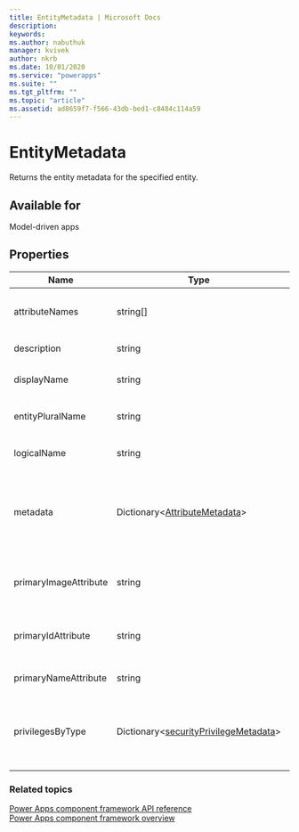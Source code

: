 ```yaml
---
title: EntityMetadata | Microsoft Docs
description: 
keywords:
ms.author: nabuthuk
manager: kvivek
author: nkrb
ms.date: 10/01/2020
ms.service: "powerapps"
ms.suite: ""
ms.tgt_pltfrm: ""
ms.topic: "article"
ms.assetid: ad8659f7-f566-43db-bed1-c8484c114a59
---
```


# EntityMetadata

Returns the entity metadata for the specified entity.

## Available for

Model-driven apps

## Properties

|Name| Type| Description|
|-------|--------|--------|
|attributeNames|string[]|List of attribute names of the entity.|
|description|string|Entity description.|
|displayName|string| Display name of the entity.|
|entityPluralName|string|The plural name of the entity.|
|logicalName|string| The logical name of the entity.|
|metadata|Dictionary<[AttributeMetadata](attributemetadata.md)>|Attribute metadata for specific attributes indexed by attribute name.|
|primaryImageAttribute|string|Entity's primary image attribute name.|
|primaryIdAttribute|string|Entity's primary id attribute name.|
|primaryNameAttribute|string|Entity's primary field name.|
|privilegesByType|Dictionary<[securityPrivilegeMetadata](secuirtyprivilegesmetadata.md)>|The privileges for the entity indexed by type.|
||||

### Related topics

[Power Apps component framework API reference](../reference/index.md)<br/>
[Power Apps component framework overview](../overview.md)
